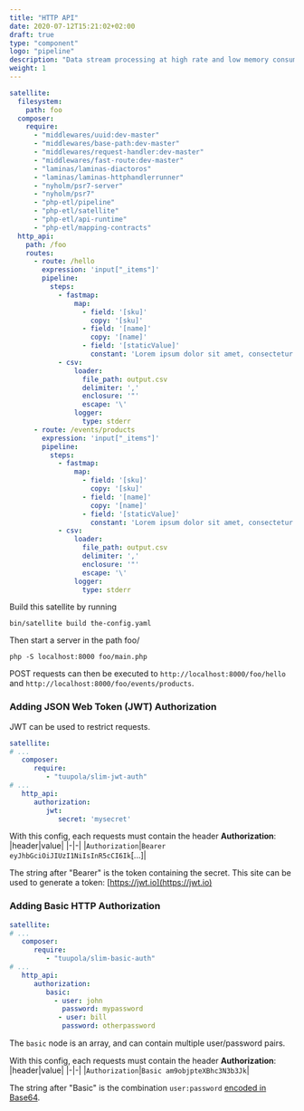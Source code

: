 ```yaml
---
title: "HTTP API"
date: 2020-07-12T15:21:02+02:00
draft: true
type: "component"
logo: "pipeline"
description: "Data stream processing at high rate and low memory consuming"
weight: 1
---
```


```yaml
satellite:
  filesystem:
    path: foo
  composer:
    require:
      - "middlewares/uuid:dev-master"
      - "middlewares/base-path:dev-master"
      - "middlewares/request-handler:dev-master"
      - "middlewares/fast-route:dev-master"
      - "laminas/laminas-diactoros"
      - "laminas/laminas-httphandlerrunner"
      - "nyholm/psr7-server"
      - "nyholm/psr7"
      - "php-etl/pipeline"
      - "php-etl/satellite"
      - "php-etl/api-runtime"
      - "php-etl/mapping-contracts"
  http_api:
    path: /foo
    routes:
      - route: /hello
        expression: 'input["_items"]'
        pipeline:
          steps:
            - fastmap:
                map:
                  - field: '[sku]'
                    copy: '[sku]'
                  - field: '[name]'
                    copy: '[name]'
                  - field: '[staticValue]'
                    constant: 'Lorem ipsum dolor sit amet, consectetur adipiscing elit. Curabitur mollis efficitur justo, id facilisis elit venenatis et. Sed fermentum posuere convallis. Phasellus lectus neque, bibendum sit amet enim imperdiet, dignissim blandit nisi. Donec nec neque nisi. Vivamus luctus facilisis nibh id rhoncus. Vestibulum eget facilisis tortor. Etiam at cursus enim, vitae mollis ex. Proin at velit at erat bibendum ultricies. Duis ut velit malesuada, placerat nisl a, ultrices tortor.'
            - csv:
                loader:
                  file_path: output.csv
                  delimiter: ','
                  enclosure: '"'
                  escape: '\'
                logger:
                  type: stderr
      - route: /events/products
        expression: 'input["_items"]'
        pipeline:
          steps:
            - fastmap:
                map:
                  - field: '[sku]'
                    copy: '[sku]'
                  - field: '[name]'
                    copy: '[name]'
                  - field: '[staticValue]'
                    constant: 'Lorem ipsum dolor sit amet, consectetur adipiscing elit. Curabitur mollis efficitur justo, id facilisis elit venenatis et. Sed fermentum posuere convallis. Phasellus lectus neque, bibendum sit amet enim imperdiet, dignissim blandit nisi. Donec nec neque nisi. Vivamus luctus facilisis nibh id rhoncus. Vestibulum eget facilisis tortor. Etiam at cursus enim, vitae mollis ex. Proin at velit at erat bibendum ultricies. Duis ut velit malesuada, placerat nisl a, ultrices tortor.'
            - csv:
                loader:
                  file_path: output.csv
                  delimiter: ','
                  enclosure: '"'
                  escape: '\'
                logger:
                  type: stderr
```
Build this satellite by running

`bin/satellite build the-config.yaml`

Then start a server in the path foo/

`php -S localhost:8000 foo/main.php`

POST requests can then be executed to `http://localhost:8000/foo/hello` and `http://localhost:8000/foo/events/products`.

### Adding JSON Web Token (JWT) Authorization

JWT can be used to restrict requests.

```yaml
satellite:
# ...
   composer:
      require:
         - "tuupola/slim-jwt-auth"
# ...
   http_api:
      authorization:
         jwt:
            secret: 'mysecret'
```

With this config, each requests must contain the header __Authorization__:
|header|value|
|-|-|
|`Authorization`|`Bearer eyJhbGciOiJIUzI1NiIsInR5cCI6Ik`[...]|

The string after "Bearer" is the token containing the secret. This site can be used to generate a token: [https://jwt.io](https://jwt.io)

### Adding Basic HTTP Authorization

```yaml
satellite:
# ...
   composer:
      require:
         - "tuupola/slim-basic-auth"
# ...
   http_api:
      authorization:
         basic:
           - user: john
             password: mypassword
            - user: bill
             password: otherpassword
```

The `basic` node is an array, and can contain multiple user/password pairs.

With this config, each requests must contain the header __Authorization__:
|header|value|
|-|-|
|`Authorization`|`Basic am9objpteXBhc3N3b3Jk`|

The string after "Basic" is the combination `user:password` [encoded in Base64](https://www.base64encode.org/).
